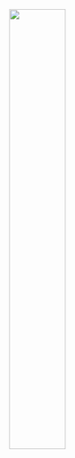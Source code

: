 
<img src="https://github.com/NickJoannette/Job-Posting-Aggregator-For-Android/blob/master/ScreenShot.jpg" width="45%" height="45%">
